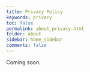 ```yaml
---
title: Privacy Policy
keywords: privacy
toc: false
permalink: about_privacy.html
folder: about
sidebar: home_sidebar
comments: false
---
```


Coming soon.

<!-- TODO: Privacy policy -->
